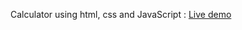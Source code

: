 Calculator using html, css and JavaScript : [Live demo](https://dhananjaysable.github.io/Calculator/)
